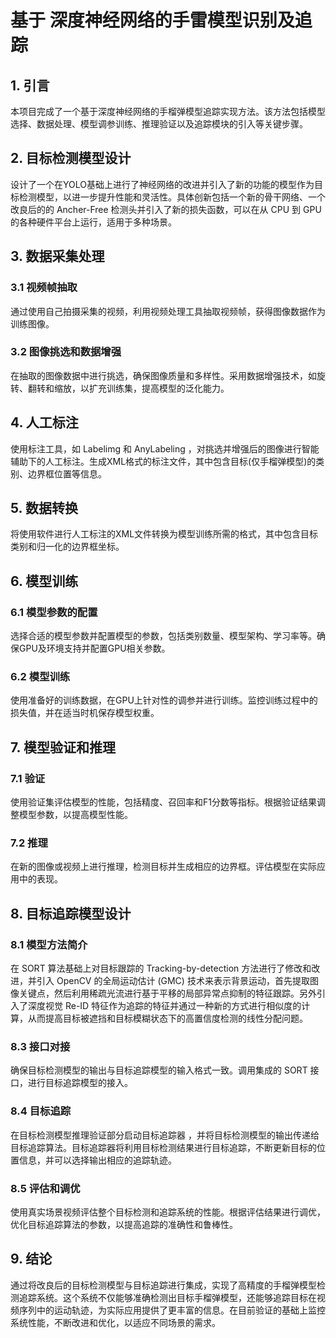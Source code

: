 # 基于 深度神经网络的手雷模型识别及追踪

## 1. 引言

本项目完成了一个基于深度神经网络的手榴弹模型追踪实现方法。该方法包括模型选择、数据处理、模型调参训练、推理验证以及追踪模块的引入等关键步骤。

## 2. 目标检测模型设计

设计了一个在YOLO基础上进行了神经网络的改进并引入了新的功能的模型作为目标检测模型，以进一步提升性能和灵活性。具体创新包括一个新的骨干网络、一个改良后的的 Ancher-Free 检测头并引入了新的损失函数，可以在从 CPU 到 GPU 的各种硬件平台上运行，适用于多种场景。

## 3. 数据采集处理

### 3.1 视频帧抽取

通过使用自己拍摄采集的视频，利用视频处理工具抽取视频帧，获得图像数据作为训练图像。

### 3.2 图像挑选和数据增强

在抽取的图像数据中进行挑选，确保图像质量和多样性。采用数据增强技术，如旋转、翻转和缩放，以扩充训练集，提高模型的泛化能力。

## 4. 人工标注

使用标注工具，如 Labelimg 和 AnyLabeling ，对挑选并增强后的图像进行智能辅助下的人工标注。生成XML格式的标注文件，其中包含目标(仅手榴弹模型)的类别、边界框位置等信息。

## 5. 数据转换

将使用软件进行人工标注的XML文件转换为模型训练所需的格式，其中包含目标类别和归一化的边界框坐标。

## 6. 模型训练

### 6.1 模型参数的配置

选择合适的模型参数并配置模型的参数，包括类别数量、模型架构、学习率等。确保GPU及环境支持并配置GPU相关参数。

### 6.2 模型训练

使用准备好的训练数据，在GPU上针对性的调参并进行训练。监控训练过程中的损失值，并在适当时机保存模型权重。

## 7. 模型验证和推理

### 7.1 验证

使用验证集评估模型的性能，包括精度、召回率和F1分数等指标。根据验证结果调整模型参数，以提高模型性能。

### 7.2 推理

在新的图像或视频上进行推理，检测目标并生成相应的边界框。评估模型在实际应用中的表现。

## 8. 目标追踪模型设计

### 8.1 模型方法简介

在 SORT 算法基础上对目标跟踪的 Tracking-by-detection 方法进行了修改和改进，并引入 OpenCV 的全局运动估计 (GMC) 技术来表示背景运动，首先提取图像关键点，然后利用稀疏光流进行基于平移的局部异常点抑制的特征跟踪。另外引入了深度视觉 Re-ID 特征作为追踪的特征并通过一种新的方式进行相似度的计算，从而提高目标被遮挡和目标模糊状态下的高置信度检测的线性分配问题。

### 8.3 接口对接 

确保目标检测模型的输出与目标追踪模型的输入格式一致。调用集成的 SORT 接口，进行目标追踪模型的接入。

### 8.4 目标追踪

在目标检测模型推理验证部分启动目标追踪器 ，并将目标检测模型的输出传递给目标追踪算法。目标追踪器将利用目标检测结果进行目标追踪，不断更新目标的位置信息，并可以选择输出相应的追踪轨迹。

### 8.5 评估和调优

使用真实场景视频评估整个目标检测和追踪系统的性能。根据评估结果进行调优，优化目标追踪算法的参数，以提高追踪的准确性和鲁棒性。

## 9. 结论

通过将改良后的目标检测模型与目标追踪进行集成，实现了高精度的手榴弹模型检测追踪系统。这个系统不仅能够准确检测出目标手榴弹模型，还能够追踪目标在视频序列中的运动轨迹，为实际应用提供了更丰富的信息。在目前验证的基础上监控系统性能，不断改进和优化，以适应不同场景的需求。